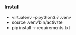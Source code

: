### Install
*   virtualenv -p python3.6 .venv
*   source .venv/bin/activate
*   pip install -r requirements.txt
